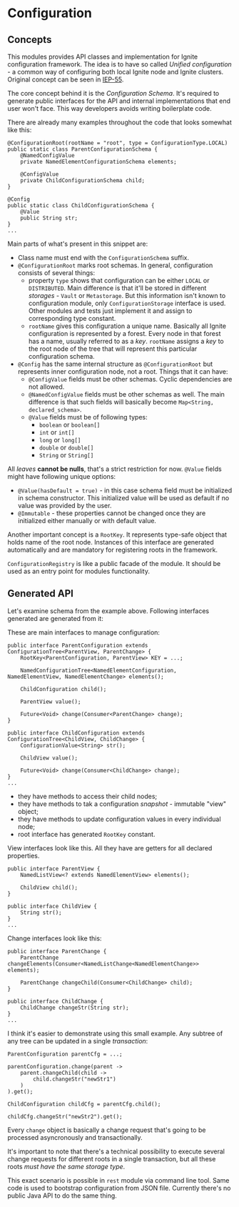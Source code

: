 # Configuration

## Concepts
This modules provides API classes and implementation for Ignite configuration framework. The idea is to have so called
_Unified configuration_ - a common way of configuring both local Ignite node and Ignite clusters. Original concept can
be seen in [IEP-55](https://cwiki.apache.org/confluence/display/IGNITE/IEP-55+Unified+Configuration).

The core concept behind it is the _Configuration Schema_. It's required to generate public interfaces for the API and
internal implementations that end user won't face. This way developers avoids writing boilerplate code.

There are already many examples throughout the code that looks somewhat like this:
```
@ConfigurationRoot(rootName = "root", type = ConfigurationType.LOCAL)
public static class ParentConfigurationSchema {
    @NamedConfigValue
    private NamedElementConfigurationSchema elements;

    @ConfigValue
    private ChildConfigurationSchema child;
}

@Config
public static class ChildConfigurationSchema {
    @Value
    public String str;
}
...
```

Main parts of what's present in this snippet are:
* Class name must end with the `ConfigurationSchema` suffix.
* `@ConfigurationRoot` marks root schemas. In general, configuration consists of several things:
  * property `type` shows that configuration can be either `LOCAL` or `DISTRIBUTED`. Main difference is that it'll be
    stored in different _storages_ - `Vault` or `Metastorage`. But this information isn't known to configuration module,
    only `ConfigurationStorage` interface is used. Other modules and tests just implement it and assign to corresponding
    type constant.
  * `rootName` gives this configuration a unique name. Basically all Ignite configuration is represented by a forest.
    Every node in that forest has a name, usually referred to as a _key_. `rootName` assigns a _key_ to the root node of
    the tree that will represent this particular configuration schema.
* `@Config` has the same internal structure as `@ConfigurationRoot` but represents inner configuration node, not a root.
  Things that it can have:
  * `@ConfigValue` fields must be other schemas. Cyclic dependencies are not allowed.
  * `@NamedConfigValue` fields must be other schemas as well. The main difference is that such fields will basically
    become `Map<String, declared_schema>`.
  * `@Value` fields must be of following types:
    * `boolean` or `boolean[]`
    * `int` or `int[]`
    * `long` or `long[]`
    * `double` or `double[]`
    * `String` or `String[]`

All _leaves_ **cannot be nulls**, that's a strict restriction for now. `@Value` fields might have following unique
options:
* `@Value(hasDefault = true)` - in this case schema field must be initialized in schema constructor. This initialized
  value will be used as default if no value was provided by the user.
* `@Immutable` - these properties cannot be changed once they are initialized either manually or with default value.

Another important concept is a `RootKey`. It represents type-safe object that holds name of the root node. Instances of
this interface are generated automatically and are mandatory for registering roots in the framework.

`ConfigurationRegistry` is like a public facade of the module. It should be used as an entry point for modules
functionality.

## Generated API
Let's examine schema from the example above. Following interfaces generated are generated from it:

These are main interfaces to manage configuration:
```
public interface ParentConfiguration extends ConfigurationTree<ParentView, ParentChange> {
    RootKey<ParentConfiguration, ParentView> KEY = ...;

    NamedConfigurationTree<NamedElementConfiguration, NamedElementView, NamedElementChange> elements();
            
    ChildConfiguration child();

    ParentView value();

    Future<Void> change(Consumer<ParentChange> change);
}

public interface ChildConfiguration extends ConfigurationTree<ChildView, ChildChange> {
    ConfigurationValue<String> str();

    ChildView value();

    Future<Void> change(Consumer<ChildChange> change);
}
...
```
* they have methods to access their child nodes;
* they have methods to tak a configuration _snapshot_ - immutable "view" object;
* they have methods to update configuration values in every individual node;
* root interface has generated `RootKey` constant.

View interfaces look like this. All they have are getters for all declared properties.
```
public interface ParentView {
    NamedListView<? extends NamedElementView> elements();

    ChildView child();
}

public interface ChildView {
    String str();
}
...
```

Change interfaces look like this:
```
public interface ParentChange {
    ParentChange changeElements(Consumer<NamedListChange<NamedElementChange>> elements);

    ParentChange changeChild(Consumer<ChildChange> child);
}

public interface ChildChange {
    ChildChange changeStr(String str);
}
...
```
I think it's easier to demonstrate using this small example. Any subtree of any tree can be updated in a single
_transaction_:
```
ParentConfiguration parentCfg = ...;

parentConfiguration.change(parent ->
    parent.changeChild(child ->
        child.changeStr("newStr1")
    )
).get();

ChildConfiguration childCfg = parentCfg.child();

childCfg.changeStr("newStr2").get();
```
Every `change` object is basically a change request that's going to be processed asyncronously and transactionally.

It's important to note that there's a technical possibility to execute several change requests for different roots in a
single transaction, but all these roots _must have the same storage type_.

This exact scenario is possible in `rest` module via command line tool. Same code is used to bootstrap configuration
from JSON file. Currently there's no public Java API to do the same thing.